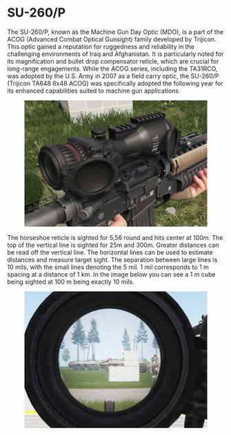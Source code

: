 # SU-260/P

The SU-260/P, known as the Machine Gun Day Optic (MDO), is a part of the ACOG (Advanced Combat Optical Gunsight) family developed by Trijicon. This optic gained a reputation for ruggedness and reliability in the challenging environments of Iraq and Afghanistan. It is particularly noted for its magnification and bullet drop compensator reticle, which are crucial for long-range engagements. While the ACOG series, including the TA31RCO, was adopted by the U.S. Army in 2007 as a field carry optic, the SU-260/P (Trijicon TA648 6x48 ACOG) was specifically adopted the following year for its enhanced capabilities suited to machine gun applications

<figure><img src="../../../../../../.gitbook/assets/image.png" alt=""><figcaption></figcaption></figure>

The horseshoe reticle is sighted for 5,56 round and hits center at 100m. The top of the vertical line is sighted for 25m and 300m. Greater distances can be read off the vertical line. The horizontal lines can be used to estimate distances and measure target sight. The separation between large lines is 10 mils, with the small lines denoting the 5 mil. 1 mil corresponds to 1 m spacing at a distance of 1 km. In the image below you can see a 1 m cube being sighted at 100 m being exactly 10 mils.

<figure><img src="../../../../../../.gitbook/assets/image (1).png" alt=""><figcaption></figcaption></figure>
